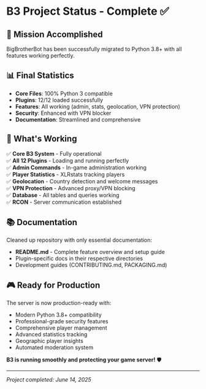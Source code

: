 # B3 Project Status - Complete ✅

## 🎯 Mission Accomplished

BigBrotherBot has been successfully migrated to Python 3.8+ with all features working perfectly.

## 📊 Final Statistics

- **Core Files**: 100% Python 3 compatible
- **Plugins**: 12/12 loaded successfully
- **Features**: All working (admin, stats, geolocation, VPN protection)
- **Security**: Enhanced with VPN blocker
- **Documentation**: Streamlined and comprehensive

## 🚀 What's Working

✅ **Core B3 System** - Fully operational  
✅ **All 12 Plugins** - Loading and running perfectly  
✅ **Admin Commands** - In-game administration working  
✅ **Player Statistics** - XLRstats tracking players  
✅ **Geolocation** - Country detection and welcome messages  
✅ **VPN Protection** - Advanced proxy/VPN blocking  
✅ **Database** - All tables and queries working  
✅ **RCON** - Server communication established  

## 📚 Documentation

Cleaned up repository with only essential documentation:
- **README.md** - Complete feature overview and setup guide
- Plugin-specific docs in their respective directories
- Development guides (CONTRIBUTING.md, PACKAGING.md)

## 🎮 Ready for Production

The server is now production-ready with:
- Modern Python 3.8+ compatibility
- Professional-grade security features  
- Comprehensive player management
- Advanced statistics tracking
- Geographic player insights
- Automated moderation system

**B3 is running smoothly and protecting your game server!** 🛡️

---
*Project completed: June 14, 2025*
